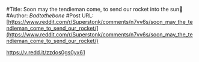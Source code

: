 #Title: Soon may the tendieman come, to send our rocket into the sun🚀
#Author: _Badtothebone_
#Post URL: [https://www.reddit.com/r/Superstonk/comments/n7vv6s/soon_may_the_tendieman_come_to_send_our_rocket/](https://www.reddit.com/r/Superstonk/comments/n7vv6s/soon_may_the_tendieman_come_to_send_our_rocket/)


https://v.redd.it/zzdos0gs0yx61